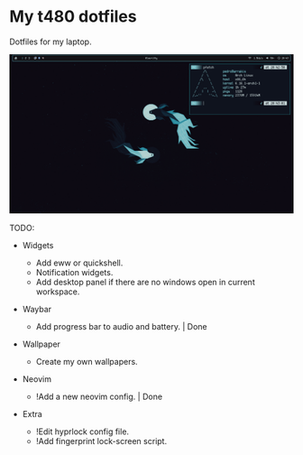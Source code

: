 # My t480 dotfiles

Dotfiles for my laptop.

![Desktop Screenshot](./screenshots/desktop.png)

TODO:

- Widgets
    - Add eww or quickshell.
    - Notification widgets.
    - Add desktop panel if there are no windows open in current workspace.

- Waybar
    - Add progress bar to audio and battery. | Done

- Wallpaper
    - Create my own wallpapers.
    
- Neovim
    - !Add a new neovim config. | Done

- Extra
    - !Edit hyprlock config file.
    - !Add fingerprint lock-screen script.
